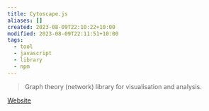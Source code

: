 ```yaml
---
title: Cytoscape.js
aliases: []
created: 2023-08-09T22:10:22+10:00
modified: 2023-08-09T22:11:51+10:00
tags:
  - tool
  - javascript
  - library
  - npm
---
```


> Graph theory (network) library for visualisation and analysis.

[Website](https://js.cytoscape.org/)